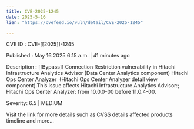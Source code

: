 ```yaml
---
title: CVE-2025-1245
date: 2025-5-16
lien: "https://cvefeed.io/vuln/detail/CVE-2025-1245"

---
```


CVE ID : CVE-[[2025]]-1245

Published :  May 16
2025
6:15 a.m. | 41 minutes ago

Description : [[Bypass]] Connection Restriction vulnerability in Hitachi Infrastructure Analytics Advisor (Data Center Analytics component)
Hitachi Ops Center Analyzer  (Hitachi Ops Center Analyzer detail view component).This issue affects Hitachi Infrastructure Analytics Advisor:; Hitachi Ops Center Analyzer: from 10.0.0-00 before 11.0.4-00.

Severity: 6.5 | MEDIUM

Visit the link for more details
such as CVSS details
affected products
timeline
and more...
